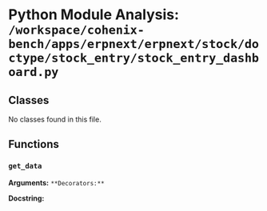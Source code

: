 # Python Module Analysis: `/workspace/cohenix-bench/apps/erpnext/erpnext/stock/doctype/stock_entry/stock_entry_dashboard.py`

## Classes

No classes found in this file.


## Functions

### `get_data`
**Arguments:** ``
**Decorators:** ``

**Docstring:**
```

```

